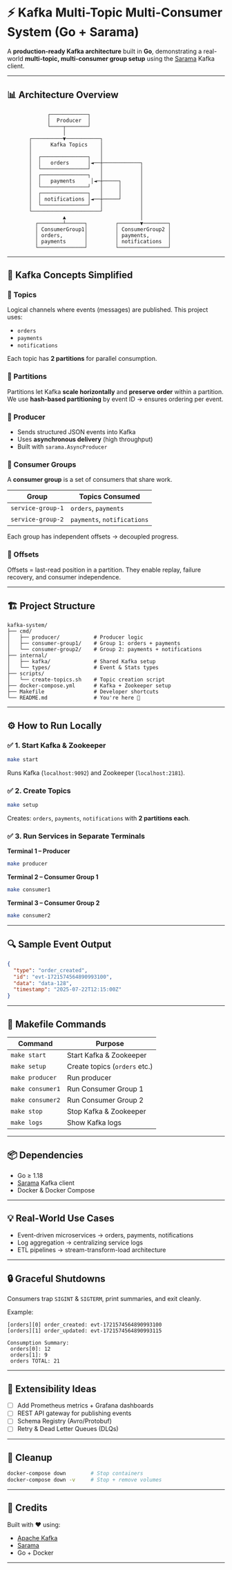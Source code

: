 # ⚡ Kafka Multi-Topic Multi-Consumer System (Go + Sarama)

A **production-ready Kafka architecture** built in **Go**, demonstrating a real-world **multi-topic, multi-consumer group setup** using the [Sarama](https://github.com/IBM/sarama) Kafka client.

---

## 📊 Architecture Overview

```
             ┌────────────┐
             │  Producer  │
             └────┬───────┘
                  │
       ┌──────────▼───────────┐
       │      Kafka Topics    │
       │                      │
       │  ┌───────────────┐   │
       │  │   orders      │◄──┼────────────┐
       │  └───────────────┘   │            │
       │  ┌───────────────┐   │            │
       │  │   payments     │◄─┼─────┐      │
       │  └───────────────┘   │     │      │
       │  ┌───────────────┐   │     │      │
       │  │ notifications │◄──┼─────┘      │
       │  └───────────────┘   │            │
       └──────────────────────┘            │
                  ▲                        │
         ┌────────┴──────┐         ┌───────▼────────┐
         │ ConsumerGroup1│         │ ConsumerGroup2 │
         │ orders,       │         │ payments,      │
         │ payments      │         │ notifications  │
         └───────────────┘         └────────────────┘
```

---

## 🧠 Kafka Concepts Simplified

### 🔹 Topics

Logical channels where events (messages) are published.
This project uses:

* `orders`
* `payments`
* `notifications`

Each topic has **2 partitions** for parallel consumption.

### 🔹 Partitions

Partitions let Kafka **scale horizontally** and **preserve order** within a partition.
We use **hash-based partitioning** by event ID → ensures ordering per event.

### 🔹 Producer

* Sends structured JSON events into Kafka
* Uses **asynchronous delivery** (high throughput)
* Built with `sarama.AsyncProducer`

### 🔹 Consumer Groups

A **consumer group** is a set of consumers that share work.

| Group             | Topics Consumed             |
| ----------------- | --------------------------- |
| `service-group-1` | `orders`, `payments`        |
| `service-group-2` | `payments`, `notifications` |

Each group has independent offsets → decoupled progress.

### 🔹 Offsets

Offsets = last-read position in a partition.
They enable replay, failure recovery, and consumer independence.

---

## 🏗 Project Structure

```
kafka-system/
├── cmd/
│   ├── producer/           # Producer logic
│   ├── consumer-group1/    # Group 1: orders + payments
│   └── consumer-group2/    # Group 2: payments + notifications
├── internal/
│   ├── kafka/              # Shared Kafka setup
│   └── types/              # Event & Stats types
├── scripts/
│   └── create-topics.sh    # Topic creation script
├── docker-compose.yml      # Kafka + Zookeeper setup
├── Makefile                # Developer shortcuts
└── README.md               # You're here 🚀
```

---

## ⚙️ How to Run Locally

### ✅ 1. Start Kafka & Zookeeper

```bash
make start
```

Runs Kafka (`localhost:9092`) and Zookeeper (`localhost:2181`).

### ✅ 2. Create Topics

```bash
make setup
```

Creates: `orders`, `payments`, `notifications` with **2 partitions each**.

### ✅ 3. Run Services in Separate Terminals

**Terminal 1 – Producer**

```bash
make producer
```

**Terminal 2 – Consumer Group 1**

```bash
make consumer1
```

**Terminal 3 – Consumer Group 2**

```bash
make consumer2
```

---

## 🔍 Sample Event Output

```json
{
  "type": "order_created",
  "id": "evt-1721574564890993100",
  "data": "data-128",
  "timestamp": "2025-07-22T12:15:00Z"
}
```

---

## 📜 Makefile Commands

| Command          | Purpose                       |
| ---------------- | ----------------------------- |
| `make start`     | Start Kafka & Zookeeper       |
| `make setup`     | Create topics (`orders` etc.) |
| `make producer`  | Run producer                  |
| `make consumer1` | Run Consumer Group 1          |
| `make consumer2` | Run Consumer Group 2          |
| `make stop`      | Stop Kafka & Zookeeper        |
| `make logs`      | Show Kafka logs               |

---

## 📦 Dependencies

* Go ≥ 1.18
* [Sarama](https://github.com/IBM/sarama) Kafka client
* Docker & Docker Compose

---

## 💡 Real-World Use Cases

* Event-driven microservices → orders, payments, notifications
* Log aggregation → centralizing service logs
* ETL pipelines → stream-transform-load architecture

---

## 🔒 Graceful Shutdowns

Consumers trap `SIGINT` & `SIGTERM`, print summaries, and exit cleanly.

Example:

```
[orders][0] order_created: evt-1721574564890993100
[orders][1] order_updated: evt-1721574564890993115

Consumption Summary:
 orders[0]: 12
 orders[1]: 9
 orders TOTAL: 21
```

---

## 🧪 Extensibility Ideas

* [ ] Add Prometheus metrics + Grafana dashboards
* [ ] REST API gateway for publishing events
* [ ] Schema Registry (Avro/Protobuf)
* [ ] Retry & Dead Letter Queues (DLQs)

---

## 🧼 Cleanup

```bash
docker-compose down        # Stop containers
docker-compose down -v     # Stop + remove volumes
```

---

## 🤝 Credits

Built with ❤️ using:

* [Apache Kafka](https://kafka.apache.org/)
* [Sarama](https://github.com/IBM/sarama)
* Go + Docker

---

